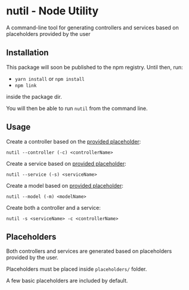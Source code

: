 
# nutil - Node Utility

A command-line tool for generating controllers and services based on placeholders provided by the user

## Installation

This package will soon be published to the npm registry. 
Until then, run:
* `yarn install` or `npm install`
* `npm link`

inside the package dir. 

You will then be able to run `nutil` from the command line. 

## Usage

Create a controller based on the [provided placeholder](https://github.com/fcouceiro/supreme-potato/tree/master/nutil/placeholders/controllers):

    nutil --controller (-c) <controllerName>

  

Create a service based on [provided placeholder](https://github.com/fcouceiro/supreme-potato/tree/master/nutil/placeholders/services):

    nutil --service (-s) <serviceName>

  

Create a model based on [provided placeholder](https://github.com/fcouceiro/supreme-potato/tree/master/nutil/placeholders/models):

    nutil --model (-m) <modelName>

  

Create both a controller and a service:

    nutil -s <serviceName> -c <controllerName>

## Placeholders
Both controllers and services are generated based on placeholders provided by the user. 

Placeholders must be placed inside `placeholders/` folder. 

A few basic placeholders are included by default.
